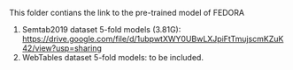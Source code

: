 This folder contians the link to the pre-trained model of FEDORA
1. Semtab2019 dataset 5-fold models (3.81G): https://drive.google.com/file/d/1ubpwtXWY0UBwLXJpiFtTmujscmKZuK42/view?usp=sharing
2. WebTables dataset 5-fold models: to be included.
